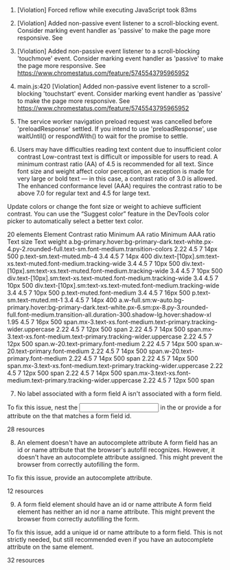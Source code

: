1. [Violation] Forced reflow while executing JavaScript took 83ms
2. [Violation] Added non-passive event listener to a scroll-blocking <some> event. Consider marking event handler as 'passive' to make the page more responsive. See <URL>

3. [Violation] Added non-passive event listener to a scroll-blocking 'touchmove' event. Consider marking event handler as 'passive' to make the page more responsive. See https://www.chromestatus.com/feature/5745543795965952

4. main.js:420 [Violation] Added non-passive event listener to a scroll-blocking 'touchstart' event. Consider marking event handler as 'passive' to make the page more responsive. See https://www.chromestatus.com/feature/5745543795965952

5. The service worker navigation preload request was cancelled before 'preloadResponse' settled. If you intend to use 'preloadResponse', use waitUntil() or respondWith() to wait for the promise to settle.

6. Users may have difficulties reading text content due to insufficient color contrast
Low-contrast text is difficult or impossible for users to read. A minimum contrast ratio (AA) of 4.5 is recommended for all text. Since font size and weight affect color perception, an exception is made for very large or bold text — in this case, a contrast ratio of 3.0 is allowed. The enhanced conformance level (AAA) requires the contrast ratio to be above 7.0 for regular text and 4.5 for large text.

Update colors or change the font size or weight to achieve sufficient contrast. You can use the “Suggest color” feature in the DevTools color picker to automatically select a better text color.

20 elements
Element	Contrast ratio	Minimum AA ratio	Minimum AAA ratio	Text size	Text weight
a.bg-primary.hover:bg-primary-dark.text-white.px-4.py-2.rounded-full.text-sm.font-medium.transition-colors	2.22	4.5	7	14px	500
p.text-sm.text-muted.mb-4	3.4	4.5	7	14px	400
div.text-[10px].sm:text-xs.text-muted.font-medium.tracking-wide	3.4	4.5	7	10px	500
div.text-[10px].sm:text-xs.text-muted.font-medium.tracking-wide	3.4	4.5	7	10px	500
div.text-[10px].sm:text-xs.text-muted.font-medium.tracking-wide	3.4	4.5	7	10px	500
div.text-[10px].sm:text-xs.text-muted.font-medium.tracking-wide	3.4	4.5	7	10px	500
p.text-muted.font-medium	3.4	4.5	7	16px	500
p.text-sm.text-muted.mt-1	3.4	4.5	7	14px	400
a.w-full.sm:w-auto.bg-primary.hover:bg-primary-dark.text-white.px-6.sm:px-8.py-3.rounded-full.font-medium.transition-all.duration-300.shadow-lg.hover:shadow-xl	1.95	4.5	7	16px	500
span.mx-3.text-xs.font-medium.text-primary.tracking-wider.uppercase	2.22	4.5	7	12px	500
span	2.22	4.5	7	14px	500
span.mx-3.text-xs.font-medium.text-primary.tracking-wider.uppercase	2.22	4.5	7	12px	500
span.w-20.text-primary.font-medium	2.22	4.5	7	14px	500
span.w-20.text-primary.font-medium	2.22	4.5	7	14px	500
span.w-20.text-primary.font-medium	2.22	4.5	7	14px	500
span	2.22	4.5	7	14px	500
span.mx-3.text-xs.font-medium.text-primary.tracking-wider.uppercase	2.22	4.5	7	12px	500
span	2.22	4.5	7	14px	500
span.mx-3.text-xs.font-medium.text-primary.tracking-wider.uppercase	2.22	4.5	7	12px	500
span



7. No label associated with a form field
A <label> isn't associated with a form field.

To fix this issue, nest the <input> in the <label> or provide a for attribute on the <label> that matches a form field id.

28 resources

8. An element doesn't have an autocomplete attribute
A form field has an id or name attribute that the browser's autofill recognizes. However, it doesn't have an autocomplete attribute assigned. This might prevent the browser from correctly autofilling the form.

To fix this issue, provide an autocomplete attribute.

12 resources

9. A form field element should have an id or name attribute
A form field element has neither an id nor a name attribute. This might prevent the browser from correctly autofilling the form.

To fix this issue, add a unique id or name attribute to a form field. This is not strictly needed, but still recommended even if you have an autocomplete attribute on the same element.

32 resources